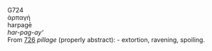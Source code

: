 <body>
  <p>G724<br>  ἁρπαγή  <br> harpagē  <br><i>har-pag-ay‘ </i><br>From <a href="g0726.htm">726</a>  <i>pillage</i> (properly abstract): - extortion, ravening, spoiling.<br></p>
 </body>